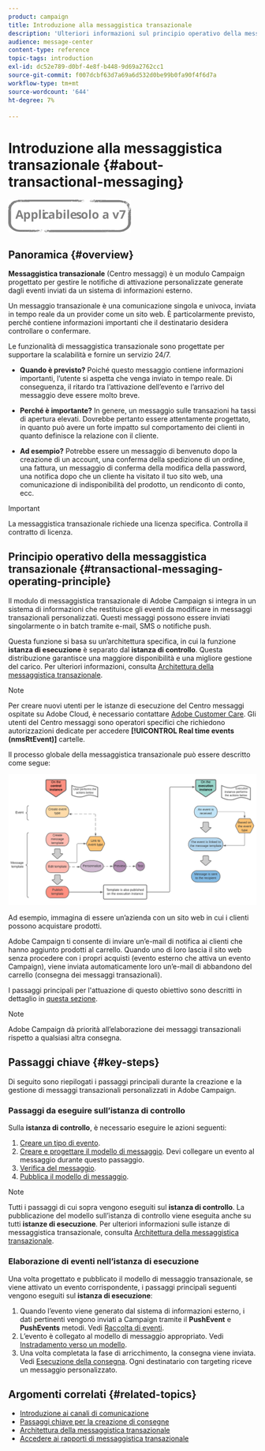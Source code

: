 ```yaml
---
product: campaign
title: Introduzione alla messaggistica transazionale
description: 'Ulteriori informazioni sul principio operativo della messaggistica transazionale Adobe Campaign Classic e sui passaggi chiave. '
audience: message-center
content-type: reference
topic-tags: introduction
exl-id: dc52e789-d0bf-4e8f-b448-9d69a2762cc1
source-git-commit: f007dcbf63d7a69a6d532d0be99b0fa90f4f6d7a
workflow-type: tm+mt
source-wordcount: '644'
ht-degree: 7%

---
```



# Introduzione alla messaggistica transazionale {#about-transactional-messaging}

![](../../assets/v7-only.svg)

## Panoramica {#overview}

**Messaggistica transazionale** (Centro messaggi) è un modulo Campaign progettato per gestire le notifiche di attivazione personalizzate generate dagli eventi inviati da un sistema di informazioni esterno.

Un messaggio transazionale è una comunicazione singola e univoca, inviata in tempo reale da un provider come un sito web. È particolarmente previsto, perché contiene informazioni importanti che il destinatario desidera controllare o confermare.

Le funzionalità di messaggistica transazionale sono progettate per supportare la scalabilità e fornire un servizio 24/7.

* **Quando è previsto?** Poiché questo messaggio contiene informazioni importanti, l’utente si aspetta che venga inviato in tempo reale. Di conseguenza, il ritardo tra l’attivazione dell’evento e l’arrivo del messaggio deve essere molto breve.

* **Perché è importante?** In genere, un messaggio sulle transazioni ha tassi di apertura elevati. Dovrebbe pertanto essere attentamente progettato, in quanto può avere un forte impatto sul comportamento dei clienti in quanto definisce la relazione con il cliente.

* **Ad esempio?** Potrebbe essere un messaggio di benvenuto dopo la creazione di un account, una conferma della spedizione di un ordine, una fattura, un messaggio di conferma della modifica della password, una notifica dopo che un cliente ha visitato il tuo sito web, una comunicazione di indisponibilità del prodotto, un rendiconto di conto, ecc.

>[!IMPORTANT]
>
>La messaggistica transazionale richiede una licenza specifica. Controlla il contratto di licenza.

<!--Before starting with transactional messaging, make sure you read the corresponding [best practices and limitations]().-->

## Principio operativo della messaggistica transazionale {#transactional-messaging-operating-principle}

Il modulo di messaggistica transazionale di Adobe Campaign si integra in un sistema di informazioni che restituisce gli eventi da modificare in messaggi transazionali personalizzati. Questi messaggi possono essere inviati singolarmente o in batch tramite e-mail, SMS o notifiche push.

Questa funzione si basa su un’architettura specifica, in cui la funzione **istanza di esecuzione** è separato dal **istanza di controllo**. Questa distribuzione garantisce una maggiore disponibilità e una migliore gestione del carico. Per ulteriori informazioni, consulta [Architettura della messaggistica transazionale](../../message-center/using/transactional-messaging-architecture.md).

>[!NOTE]
>
>Per creare nuovi utenti per le istanze di esecuzione del Centro messaggi ospitate su Adobe Cloud, è necessario contattare [Adobe Customer Care](https://helpx.adobe.com/it/enterprise/admin-guide.html/enterprise/using/support-for-experience-cloud.ug.html). Gli utenti del Centro messaggi sono operatori specifici che richiedono autorizzazioni dedicate per accedere **[!UICONTROL Real time events (nmsRtEvent)]** cartelle.

Il processo globale della messaggistica transazionale può essere descritto come segue:

![](assets/transactional-msg-overview.png)

Ad esempio, immagina di essere un’azienda con un sito web in cui i clienti possono acquistare prodotti.

Adobe Campaign ti consente di inviare un’e-mail di notifica ai clienti che hanno aggiunto prodotti al carrello. Quando uno di loro lascia il sito web senza procedere con i propri acquisti (evento esterno che attiva un evento Campaign), viene inviata automaticamente loro un’e-mail di abbandono del carrello (consegna dei messaggi transazionali).

I passaggi principali per l&#39;attuazione di questo obiettivo sono descritti in dettaglio in [questa sezione](#key-steps).

>[!NOTE]
>
>Adobe Campaign dà priorità all’elaborazione dei messaggi transazionali rispetto a qualsiasi altra consegna.

## Passaggi chiave {#key-steps}

Di seguito sono riepilogati i passaggi principali durante la creazione e la gestione di messaggi transazionali personalizzati in Adobe Campaign.

### Passaggi da eseguire sull’istanza di controllo

Sulla **istanza di controllo**, è necessario eseguire le azioni seguenti:

1. [Creare un tipo di evento](../../message-center/using/creating-event-types.md).
1. [Creare e progettare il modello di messaggio](../../message-center/using/creating-the-message-template.md). Devi collegare un evento al messaggio durante questo passaggio.
1. [Verifica del messaggio](../../message-center/using/testing-message-templates.md).
1. [Pubblica il modello di messaggio](../../message-center/using/publishing-message-templates.md).

>[!NOTE]
>
>Tutti i passaggi di cui sopra vengono eseguiti sul **istanza di controllo**. La pubblicazione del modello sull’istanza di controllo viene eseguita anche su tutti **istanze di esecuzione**. Per ulteriori informazioni sulle istanze di messaggistica transazionale, consulta [Architettura della messaggistica transazionale](../../message-center/using/transactional-messaging-architecture.md).

### Elaborazione di eventi nell’istanza di esecuzione

Una volta progettato e pubblicato il modello di messaggio transazionale, se viene attivato un evento corrispondente, i passaggi principali seguenti vengono eseguiti sul **istanza di esecuzione**:

1. Quando l’evento viene generato dal sistema di informazioni esterno, i dati pertinenti vengono inviati a Campaign tramite il **PushEvent** e **PushEvents** metodi. Vedi [Raccolta di eventi](../../message-center/using/about-event-processing.md#event-collection).
1. L’evento è collegato al modello di messaggio appropriato. Vedi [Instradamento verso un modello](../../message-center/using/about-event-processing.md#routing-towards-a-template).
1. Una volta completata la fase di arricchimento, la consegna viene inviata. Vedi [Esecuzione della consegna](../../message-center/using/delivery-execution.md). Ogni destinatario con targeting riceve un messaggio personalizzato.

## Argomenti correlati {#related-topics}

* [Introduzione ai canali di comunicazione](../../delivery/using/communication-channels.md)
* [Passaggi chiave per la creazione di consegne](../../delivery/using/steps-about-delivery-creation-steps.md)
* [Architettura della messaggistica transazionale](../../message-center/using/transactional-messaging-architecture.md)
* [Accedere ai rapporti di messaggistica transazionale](../../message-center/using/about-transactional-messaging-reports.md)
